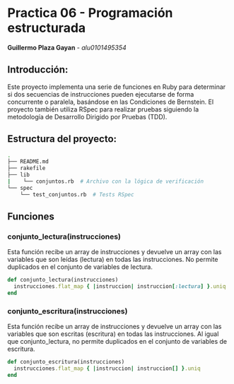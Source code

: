 # Practica 06 - Programación estructurada
**Guillermo Plaza Gayan** - *alu0101495354*

## Introducción:

Este proyecto implementa una serie de funciones en Ruby para determinar si dos secuencias de instrucciones pueden ejecutarse de forma concurrente o paralela, basándose en las Condiciones de Bernstein. El proyecto también utiliza RSpec para realizar pruebas siguiendo la metodología de Desarrollo Dirigido por Pruebas (TDD).

## Estructura del proyecto:

``` bash
.
├── README.md
├── rakefile
├── lib    
|    └── conjuntos.rb  # Archivo con la lógica de verificación
└── spec
    └── test_conjuntos.rb  # Tests RSpec
```

## Funciones

### conjunto_lectura(instrucciones)

Esta función recibe un array de instrucciones y devuelve un array con las variables que son leídas (lectura) en todas las instrucciones. No permite duplicados en el conjunto de variables de lectura.

``` rb
def conjunto_lectura(instrucciones)
  instrucciones.flat_map { |instruccion| instruccion[:lectura] }.uniq
end
```

### conjunto_escritura(instrucciones)

Esta función recibe un array de instrucciones y devuelve un array con las variables que son escritas (escritura) en todas las instrucciones. Al igual que conjunto_lectura, no permite duplicados en el conjunto de variables de escritura.

``` rb
def conjunto_escritura(instrucciones) 
  instrucciones.flat_map { |instruccion| instruccion[] }.uniq 
end
```